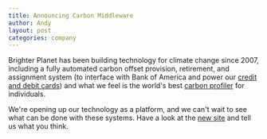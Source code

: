```yaml
---
title: Announcing Carbon Middleware
author: Andy
layout: post
categories: company
---
```


Brighter Planet has been building technology for climate change since 2007, including a fully automated carbon offset provision, retirement, and assignment system (to interface with Bank of America and power our [credit and debit cards](http://brighterplanet.com/cards)) and what we feel is the world's best [carbon profiler](http://brighterplanet.com/users/me/footprint) for individuals.

We're opening up our technology as a platform, and we can't wait to see what can be done with these systems. Have a look at the [new site](http://brighterplanet.com) and tell us what you think.
